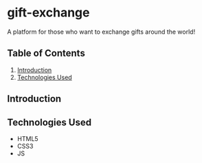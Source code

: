 # gift-exchange
A platform for those who want to exchange gifts around the world!

## Table of Contents
1. [Introduction](#introduction)
1. [Technologies Used](#technologies-used)

## Introduction

## Technologies Used
- HTML5
- CSS3
- JS